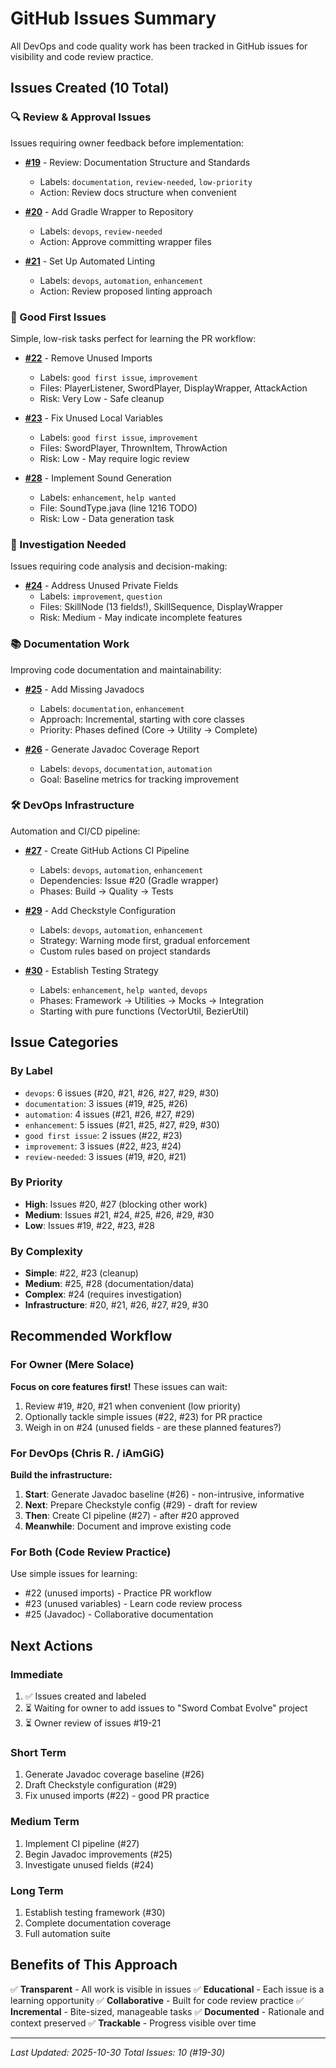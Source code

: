 # GitHub Issues Summary

All DevOps and code quality work has been tracked in GitHub issues for visibility and code review practice.

## Issues Created (10 Total)

### 🔍 Review & Approval Issues

Issues requiring owner feedback before implementation:

- **[#19](https://github.com/Mere-Solace/Sword-Combat-Plugin/issues/19)** - Review: Documentation Structure and Standards
  - Labels: `documentation`, `review-needed`, `low-priority`
  - Action: Review docs structure when convenient

- **[#20](https://github.com/Mere-Solace/Sword-Combat-Plugin/issues/20)** - Add Gradle Wrapper to Repository
  - Labels: `devops`, `review-needed`
  - Action: Approve committing wrapper files

- **[#21](https://github.com/Mere-Solace/Sword-Combat-Plugin/issues/21)** - Set Up Automated Linting
  - Labels: `devops`, `automation`, `enhancement`
  - Action: Review proposed linting approach

### 🎯 Good First Issues

Simple, low-risk tasks perfect for learning the PR workflow:

- **[#22](https://github.com/Mere-Solace/Sword-Combat-Plugin/issues/22)** - Remove Unused Imports
  - Labels: `good first issue`, `improvement`
  - Files: PlayerListener, SwordPlayer, DisplayWrapper, AttackAction
  - Risk: Very Low - Safe cleanup

- **[#23](https://github.com/Mere-Solace/Sword-Combat-Plugin/issues/23)** - Fix Unused Local Variables
  - Labels: `good first issue`, `improvement`
  - Files: SwordPlayer, ThrownItem, ThrowAction
  - Risk: Low - May require logic review

- **[#28](https://github.com/Mere-Solace/Sword-Combat-Plugin/issues/28)** - Implement Sound Generation
  - Labels: `enhancement`, `help wanted`
  - File: SoundType.java (line 1216 TODO)
  - Risk: Low - Data generation task

### 🤔 Investigation Needed

Issues requiring code analysis and decision-making:

- **[#24](https://github.com/Mere-Solace/Sword-Combat-Plugin/issues/24)** - Address Unused Private Fields
  - Labels: `improvement`, `question`
  - Files: SkillNode (13 fields!), SkillSequence, DisplayWrapper
  - Risk: Medium - May indicate incomplete features

### 📚 Documentation Work

Improving code documentation and maintainability:

- **[#25](https://github.com/Mere-Solace/Sword-Combat-Plugin/issues/25)** - Add Missing Javadocs
  - Labels: `documentation`, `enhancement`
  - Approach: Incremental, starting with core classes
  - Priority: Phases defined (Core → Utility → Complete)

- **[#26](https://github.com/Mere-Solace/Sword-Combat-Plugin/issues/26)** - Generate Javadoc Coverage Report
  - Labels: `devops`, `documentation`, `automation`
  - Goal: Baseline metrics for tracking improvement

### 🛠️ DevOps Infrastructure

Automation and CI/CD pipeline:

- **[#27](https://github.com/Mere-Solace/Sword-Combat-Plugin/issues/27)** - Create GitHub Actions CI Pipeline
  - Labels: `devops`, `automation`, `enhancement`
  - Dependencies: Issue #20 (Gradle wrapper)
  - Phases: Build → Quality → Tests

- **[#29](https://github.com/Mere-Solace/Sword-Combat-Plugin/issues/29)** - Add Checkstyle Configuration
  - Labels: `devops`, `automation`, `enhancement`
  - Strategy: Warning mode first, gradual enforcement
  - Custom rules based on project standards

- **[#30](https://github.com/Mere-Solace/Sword-Combat-Plugin/issues/30)** - Establish Testing Strategy
  - Labels: `enhancement`, `help wanted`, `devops`
  - Phases: Framework → Utilities → Mocks → Integration
  - Starting with pure functions (VectorUtil, BezierUtil)

## Issue Categories

### By Label

- `devops`: 6 issues (#20, #21, #26, #27, #29, #30)
- `documentation`: 3 issues (#19, #25, #26)
- `automation`: 4 issues (#21, #26, #27, #29)
- `enhancement`: 5 issues (#21, #25, #27, #29, #30)
- `good first issue`: 2 issues (#22, #23)
- `improvement`: 3 issues (#22, #23, #24)
- `review-needed`: 3 issues (#19, #20, #21)

### By Priority

- **High**: Issues #20, #27 (blocking other work)
- **Medium**: Issues #21, #24, #25, #26, #29, #30
- **Low**: Issues #19, #22, #23, #28

### By Complexity

- **Simple**: #22, #23 (cleanup)
- **Medium**: #25, #28 (documentation/data)
- **Complex**: #24 (requires investigation)
- **Infrastructure**: #20, #21, #26, #27, #29, #30

## Recommended Workflow

### For Owner (Mere Solace)

**Focus on core features first!** These issues can wait:

1. Review #19, #20, #21 when convenient (low priority)
2. Optionally tackle simple issues (#22, #23) for PR practice
3. Weigh in on #24 (unused fields - are these planned features?)

### For DevOps (Chris R. / iAmGiG)

**Build the infrastructure:**

1. **Start**: Generate Javadoc baseline (#26) - non-intrusive, informative
2. **Next**: Prepare Checkstyle config (#29) - draft for review
3. **Then**: Create CI pipeline (#27) - after #20 approved
4. **Meanwhile**: Document and improve existing code

### For Both (Code Review Practice)

Use simple issues for learning:

- #22 (unused imports) - Practice PR workflow
- #23 (unused variables) - Learn code review process
- #25 (Javadoc) - Collaborative documentation

## Next Actions

### Immediate

1. ✅ Issues created and labeled
2. ⏳ Waiting for owner to add issues to "Sword Combat Evolve" project
3. ⏳ Owner review of issues #19-21

### Short Term

1. Generate Javadoc coverage baseline (#26)
2. Draft Checkstyle configuration (#29)
3. Fix unused imports (#22) - good PR practice

### Medium Term

1. Implement CI pipeline (#27)
2. Begin Javadoc improvements (#25)
3. Investigate unused fields (#24)

### Long Term

1. Establish testing framework (#30)
2. Complete documentation coverage
3. Full automation suite

## Benefits of This Approach

✅ **Transparent** - All work is visible in issues
✅ **Educational** - Each issue is a learning opportunity
✅ **Collaborative** - Built for code review practice
✅ **Incremental** - Bite-sized, manageable tasks
✅ **Documented** - Rationale and context preserved
✅ **Trackable** - Progress visible over time

---

*Last Updated: 2025-10-30*
*Total Issues: 10 (#19-30)*
